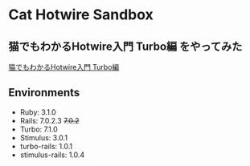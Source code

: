 # Cat Hotwire Sandbox

## 猫でもわかるHotwire入門 Turbo編 をやってみた

[猫でもわかるHotwire入門 Turbo編](https://zenn.dev/shita1112/books/cat-hotwire-turbo)

## Environments

- Ruby: 3.1.0
- Rails: 7.0.2.3 ~~7.0.2~~
- Turbo: 7.1.0
- Stimulus: 3.0.1
- turbo-rails: 1.0.1
- stimulus-rails: 1.0.4

